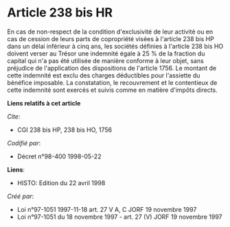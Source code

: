 # Article 238 bis HR

En cas de non-respect de la condition d'exclusivité de leur activité ou en cas de cession de leurs parts de copropriété
visées à l'article 238 bis HP dans un délai inférieur à cinq ans, les sociétés définies à l'article 238 bis HO doivent verser
au Trésor une indemnité égale à 25 % de la fraction du capital qui n'a pas été utilisée de manière conforme à leur objet,
sans préjudice de l'application des dispositions de l'article 1756. Le montant de cette indemnité est exclu des charges
déductibles pour l'assiette du bénéfice imposable. La constatation, le recouvrement et le contentieux de cette indemnité sont
exercés et suivis comme en matière d'impôts directs.

**Liens relatifs à cet article**

_Cite_:

  - CGI 238 bis HP, 238 bis HO, 1756

_Codifié par_:

  - Décret n°98-400 1998-05-22

**Liens**:

  - HISTO: Edition du 22 avril 1998

_Créé par_:

  - Loi n°97-1051 1997-11-18 art. 27 V A, C JORF 19 novembre 1997
  - Loi n°97-1051 du 18 novembre 1997 - art. 27 (V) JORF 19 novembre 1997
